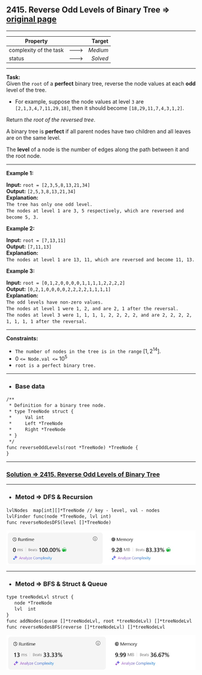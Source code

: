 ## 2415. Reverse Odd Levels of Binary Tree => [original page](https://leetcode.com/problems/reverse-odd-levels-of-binary-tree/description/ "https://leetcode.com/problems/reverse-odd-levels-of-binary-tree/description/")

---
| Property               |      |   Target |              
|------------------------|:----:|---------:|
| complexity of the task | ---> | _Medium_ |
| status                 | ---> | _Solved_ |

---
**Task:**  
Given the `root` of a **perfect** binary tree, reverse the node values at each **odd** level of the tree.

   * For example, suppose the node values at level `3` are `[2,1,3,4,7,11,29,18]`, then it should become `[18,29,11,7,4,3,1,2]`.

Return _the root of the reversed tree_.

A binary tree is **perfect** if all parent nodes have two children and all leaves are on the same level.

The **level** of a node is the number of edges along the path between it and the root node.

---
**Example 1:**

**Input:** `root = [2,3,5,8,13,21,34]`  
**Output:** `[2,5,3,8,13,21,34]`    
**Explanation:**  
`The tree has only one odd level.`  
`The nodes at level 1 are 3, 5 respectively, which are reversed and become 5, 3.`  

**Example 2:**

**Input:** `root = [7,13,11]`  
**Output:** `[7,11,13]`  
**Explanation:**  
`The nodes at level 1 are 13, 11, which are reversed and become 11, 13.`  

**Example 3:**

**Input:** `root = [0,1,2,0,0,0,0,1,1,1,1,2,2,2,2]`  
**Output:** `[0,2,1,0,0,0,0,2,2,2,2,1,1,1,1]`  
**Explanation:**  
`The odd levels have non-zero values.`  
`The nodes at level 1 were 1, 2, and are 2, 1 after the reversal.`  
`The nodes at level 3 were 1, 1, 1, 1, 2, 2, 2, 2, and are 2, 2, 2, 2, 1, 1, 1, 1 after the reversal.`  

---
**Constraints:**

   * `The number of nodes in the tree is in the range` $[1, 2^{14}]$.
   * $0$ `<= Node.val <=` $10^5$
   * `root is a perfect binary tree.`
 
---
* ### Base data

```Golang
/**
 * Definition for a binary tree node.
 * type TreeNode struct {
 *     Val int
 *     Left *TreeNode
 *     Right *TreeNode
 * }
 */
func reverseOddLevels(root *TreeNode) *TreeNode {
}
```

---
### [Solution => 2415. Reverse Odd Levels of Binary Tree](https://github.com/Ekvo/Leetcode-problems/blob/main/Leetcode-Problems-List/2415-Reverse-Odd-Levels-of-Binary-Tree/leetcodetwofouronefive.go "https://github.com/Ekvo/Leetcode-problems/blob/main/Leetcode-Problems-List/2415-Reverse-Odd-Levels-of-Binary-Tree/leetcodetwofouronefive.go")

---
* ### Metod => DFS & Recursion
```Golang
lvlNodes  map[int][]*TreeNode // key - level, val - nodes
lvlFinder func(node *TreeNode, lvl int)
func reverseNodesDFS(level []*TreeNode)
```

![submit](https://github.com/Ekvo/Leetcode-problems/blob/main/Leetcode-Problems-Submit-Screenshots/2415_Reverse_Odd_Levels_of_Binary_Tree_DFS.jpg)

---
* ### Metod => BFS & Struct & Queue 
```Golang
type treeNodeLvl struct {
   node *TreeNode
   lvl  int
}
func addNodes(queue []*treeNodeLvl, root *treeNodeLvl) []*treeNodeLvl
func reverseNodesBFS(reverse []*treeNodeLvl) []*treeNodeLvl
```

![submit](https://github.com/Ekvo/Leetcode-problems/blob/main/Leetcode-Problems-Submit-Screenshots/2415_Reverse_Odd_Levels_of_Binary_Tree_BFS.jpg)

